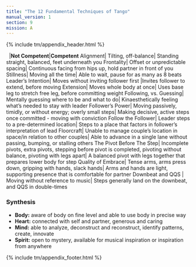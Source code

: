 ```yaml
---
title: "The 12 Fundamental Techniques of Tango"
manual_version: 1
section: 9
mission: A
---
```


{% include tm/appendix_header.html %}

&nbsp; |**Not Competent**|**Competent**
Alignment| Tilting, off-balance| Standing straight, balanced, feet underneath you
Frontality| Offset or unpredictable spacing| Continuous facing from hips up, hold partner in front of you
Stillness| Moving all the time| Able to wait, pause for as many as 8 beats
Leader’s Intention| Moves without inviting follower first |Invites follower to extend, before moving
Extension| Moves whole body at once| Uses base leg to stretch free leg, before committing weight
Following, vs. Guessing| Mentally guessing where to be and what to do| Kinaesthetically feeling what’s needed to stay with leader
Follower’s Power| Moving passively, timidly, or without energy; overly small steps| Making decisive, active steps once committed - moving with conviction
Follow the Follower| Leader steps to a pre-determined location| Steps to a place that factors in follower’s interpretation of lead
Floorcraft| Unable to manage couple’s location in space/in relation to other couples| Able to advance in a single lane without passing, bumping, or stalling others
The Pivot Before The Step| Incomplete pivots, extra pivots, stepping before pivot is completed, pivoting without balance, pivoting with legs apart| A balanced pivot with legs together that prepares lower body for step
Quality of Embrace| Tense arms, arms press down, gripping with hands, slack hands| Arms and hands are light, supporting presence that is comfortable for partner
Downbeat and QQS | Moving without reference to music| Steps generally land on the downbeat, and QQS in double-times

### Synthesis

* **Body:** aware of body on fine level and able to use body in precise way 
* **Heart:** connected with self and partner, generous and caring 
* **Mind:** able to analyze, deconstruct and reconstruct, identify patterns, create, innovate
* **Spirit:** open to mystery, available for musical inspiration or inspiration from anywhere 


{% include tm/appendix_footer.html %}
